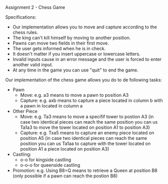 Assignment 2 - Chess Game

Specifications:
- Our implementation allows you to move and capture according to the chess rules.
- The king can't kill himself by moving to another position.
- Pawns can move two fields in their first move.
- The user gets informed when he is in check.
- It doesn't matter if you insert uppercase or lowercase letters.
- Invalid inputs cause in an error message and the user is forced to enter another valid input.
- At any time in the game you can use "quit" to end the game.

Our implementation of the chess game allows you do to de following tasks:
- Pawn
  - Move: e.g. a3 means to move a pawn to position A3
  - Capture: e.g. axb means to capture a piece located in column b with a pawn in located in column a
- Other Piece
  - Move: e.g. Ta3 means to move a specifif tower to postion A3
          (in case two identical pieces can reach the same position you can us Ta1a3 to move the tower located on position A1 to position A3)
  - Capture: e.g. Txa5 means to capture an enemy piece located on position A5
          (in case two identical pieces can reach the same position you can us Ta1aa to capture with the tower located on position A1 a piece located on position A3)
- Castling:
  - o-o for kingside castling
  - o-o-o for queenside castling
- Promotion: e.g. Using B8=Q means to retrieve a Queen at position B8 (only possible if a pawn can reach the postion B8)
